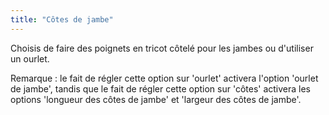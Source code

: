 ```yaml
---
title: "Côtes de jambe"
---
```


Choisis de faire des poignets en tricot côtelé pour les jambes ou d'utiliser un ourlet.

Remarque : le fait de régler cette option sur 'ourlet' activera l'option 'ourlet de jambe', tandis que le fait de régler cette option sur 'côtes' activera les options 'longueur des côtes de jambe' et 'largeur des côtes de jambe'.
